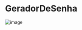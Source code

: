 # GeradorDeSenha

![image](https://user-images.githubusercontent.com/104576340/188520875-600aaa4b-fc49-4142-be9b-8bd572729ad1.png)

